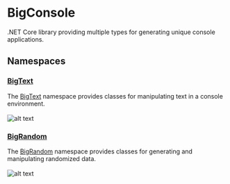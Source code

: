 # BigConsole
.NET Core library providing multiple types for generating unique console applications.

## Namespaces
### <a id="BigText" href="https://github.com/cipher-1i/BigConsole/blob/master/documentation/BigText/README.md#bigtext-namespace">BigText</a>
The <a href="#BigText">BigText</a> namespace provides classes for manipulating text in a console environment.
<br/><br/>
![alt text](https://github.com/cipher-1i/BigConsole/blob/master/media/gifs/bigtext.gif)

### <a id="BigRandom" href="https://github.com/cipher-1i/BigConsole/blob/master/documentation/BigRandom/README.md#bigrandom-namespace">BigRandom</a>
The <a href="#BigRandom">BigRandom</a> namespace provides classes for generating and manipulating randomized data.
<br/><br/>
![alt text](https://github.com/cipher-1i/BigConsole/blob/master/media/gifs/bigrandom.gif)
